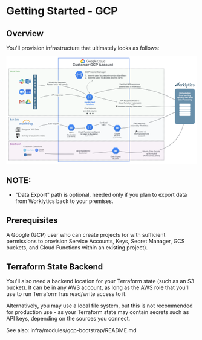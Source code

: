 # Getting Started - GCP

## Overview

You'll provision infrastructure that ultimately looks as follows:

![gcp-arch-diagram.png](gcp-arch-diagram.png)

NOTE:
  -
  - "Data Export" path is optional, needed only if you plan to export data from Worklytics back to
    your premises.

## Prerequisites

A Google (GCP) user who can create projects (or with sufficient permissions to provision Service
Accounts, Keys, Secret Manager, GCS buckets, and Cloud Functions within an existing project).


## Terraform State Backend

You'll also need a backend location for your Terraform state (such as an S3 bucket). It can be in
any AWS account, as long as the AWS role that you'll use to run Terraform has read/write access to
it.

Alternatively, you may use a local file system, but this is not recommended for production use - as
your Terraform state may contain secrets such as API keys, depending on the sources you connect.

See also: infra/modules/gcp-bootstrap/README.md
